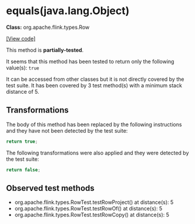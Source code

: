 # equals(java.lang.Object)

**Class:** org.apache.flink.types.Row

[[View code]](https://github.com/apache/flink/blob/740f711c4ec9c4b7cdefd01c9f64857c345a68a1/flink-core/src/main/java//org/apache/flink/types/Row.java#L100)

This method is **partially-tested**.

It seems that this method has been tested to return only the following value(s): `true`


It can be accessed from other classes but it is not directly covered by the test suite. 
It has been covered by 3 test method(s) with a minimum stack distance of 5.

## Transformations


The body of this method has been replaced by the following instructions and they have not been detected by the test suite:

```Java
return true;
```

The following transformations were also applied and they were detected by the test suite:

```Java
return false;
```





## Observed test methods

* org.apache.flink.types.RowTest.testRowProject() at distance(s): 5
* org.apache.flink.types.RowTest.testRowOf() at distance(s): 5
* org.apache.flink.types.RowTest.testRowCopy() at distance(s): 5

